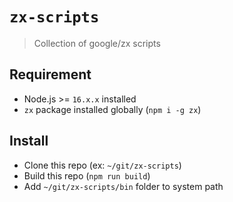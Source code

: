 # `zx-scripts`

> Collection of google/zx scripts

## Requirement

- Node.js >= `16.x.x` installed
- `zx` package installed globally (`npm i -g zx`)

## Install

- Clone this repo (ex: `~/git/zx-scripts`)
- Build this repo (`npm run build`)
- Add `~/git/zx-scripts/bin` folder to system path
